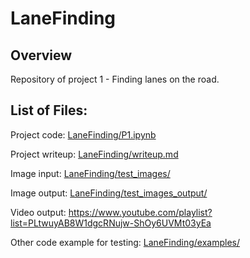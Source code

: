 # LaneFinding

## Overview

Repository of project 1 - Finding lanes on the road.

## List of Files:

Project code: [LaneFinding/P1.ipynb](https://github.com/XiaoxiaoWang87/LaneFinding/blob/master/P1.ipynb)

Project writeup: [LaneFinding/writeup.md](https://github.com/XiaoxiaoWang87/LaneFinding/blob/master/writeup.md)

Image input: [LaneFinding/test_images/](https://github.com/XiaoxiaoWang87/LaneFinding/tree/master/test_images)

Image output: [LaneFinding/test_images_output/](https://github.com/XiaoxiaoWang87/LaneFinding/tree/master/test_images_output)

Video output: https://www.youtube.com/playlist?list=PLtwuyAB8W1dgcRNujw-ShOy6UVMt03yEa

Other code example for testing: [LaneFinding/examples/](https://github.com/XiaoxiaoWang87/LaneFinding/tree/master/examples)
